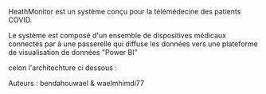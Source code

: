 HeathMonitor est un système conçu pour la télémédecine des patients COVID. 

Le système est composé d'un ensemble de dispositives médicaux connectés par à une passerelle qui diffuse les données vers une plateforme de visualisation de données "Power BI"

celon l'architechture ci dessous : 



Auteurs : bendahouwael & waelmhimdi77

